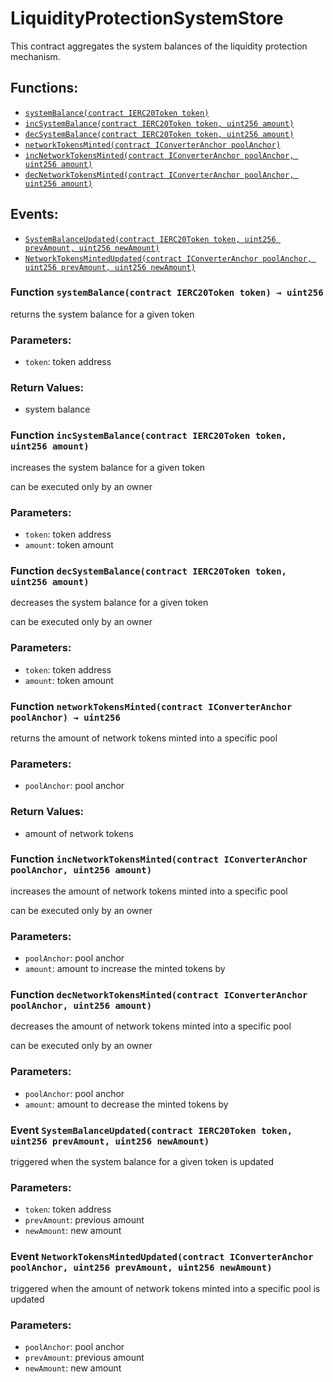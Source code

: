 # LiquidityProtectionSystemStore

This contract aggregates the system balances of the liquidity protection mechanism.

## Functions:

* [`systemBalance(contract IERC20Token token)`](liquidityprotectionsystemstore.md#LiquidityProtectionSystemStore-systemBalance-contract-IERC20Token-)
* [`incSystemBalance(contract IERC20Token token, uint256 amount)`](liquidityprotectionsystemstore.md#LiquidityProtectionSystemStore-incSystemBalance-contract-IERC20Token-uint256-)
* [`decSystemBalance(contract IERC20Token token, uint256 amount)`](liquidityprotectionsystemstore.md#LiquidityProtectionSystemStore-decSystemBalance-contract-IERC20Token-uint256-)
* [`networkTokensMinted(contract IConverterAnchor poolAnchor)`](liquidityprotectionsystemstore.md#LiquidityProtectionSystemStore-networkTokensMinted-contract-IConverterAnchor-)
* [`incNetworkTokensMinted(contract IConverterAnchor poolAnchor, uint256 amount)`](liquidityprotectionsystemstore.md#LiquidityProtectionSystemStore-incNetworkTokensMinted-contract-IConverterAnchor-uint256-)
* [`decNetworkTokensMinted(contract IConverterAnchor poolAnchor, uint256 amount)`](liquidityprotectionsystemstore.md#LiquidityProtectionSystemStore-decNetworkTokensMinted-contract-IConverterAnchor-uint256-)

## Events:

* [`SystemBalanceUpdated(contract IERC20Token token, uint256 prevAmount, uint256 newAmount)`](liquidityprotectionsystemstore.md#LiquidityProtectionSystemStore-SystemBalanceUpdated-contract-IERC20Token-uint256-uint256-)
* [`NetworkTokensMintedUpdated(contract IConverterAnchor poolAnchor, uint256 prevAmount, uint256 newAmount)`](liquidityprotectionsystemstore.md#LiquidityProtectionSystemStore-NetworkTokensMintedUpdated-contract-IConverterAnchor-uint256-uint256-)

### Function `systemBalance(contract IERC20Token token) → uint256` <a id="LiquidityProtectionSystemStore-systemBalance-contract-IERC20Token-"></a>

returns the system balance for a given token

### Parameters:

* `token`: token address

### Return Values:

* system balance

### Function `incSystemBalance(contract IERC20Token token, uint256 amount)` <a id="LiquidityProtectionSystemStore-incSystemBalance-contract-IERC20Token-uint256-"></a>

increases the system balance for a given token

can be executed only by an owner

### Parameters:

* `token`: token address
* `amount`: token amount

### Function `decSystemBalance(contract IERC20Token token, uint256 amount)` <a id="LiquidityProtectionSystemStore-decSystemBalance-contract-IERC20Token-uint256-"></a>

decreases the system balance for a given token

can be executed only by an owner

### Parameters:

* `token`: token address
* `amount`: token amount

### Function `networkTokensMinted(contract IConverterAnchor poolAnchor) → uint256` <a id="LiquidityProtectionSystemStore-networkTokensMinted-contract-IConverterAnchor-"></a>

returns the amount of network tokens minted into a specific pool

### Parameters:

* `poolAnchor`:    pool anchor

### Return Values:

* amount of network tokens

### Function `incNetworkTokensMinted(contract IConverterAnchor poolAnchor, uint256 amount)` <a id="LiquidityProtectionSystemStore-incNetworkTokensMinted-contract-IConverterAnchor-uint256-"></a>

increases the amount of network tokens minted into a specific pool

can be executed only by an owner

### Parameters:

* `poolAnchor`: pool anchor
* `amount`: amount to increase the minted tokens by

### Function `decNetworkTokensMinted(contract IConverterAnchor poolAnchor, uint256 amount)` <a id="LiquidityProtectionSystemStore-decNetworkTokensMinted-contract-IConverterAnchor-uint256-"></a>

decreases the amount of network tokens minted into a specific pool

can be executed only by an owner

### Parameters:

* `poolAnchor`: pool anchor
* `amount`: amount to decrease the minted tokens by

### Event `SystemBalanceUpdated(contract IERC20Token token, uint256 prevAmount, uint256 newAmount)` <a id="LiquidityProtectionSystemStore-SystemBalanceUpdated-contract-IERC20Token-uint256-uint256-"></a>

triggered when the system balance for a given token is updated

### Parameters:

* `token`: token address
* `prevAmount`: previous amount
* `newAmount`: new amount

### Event `NetworkTokensMintedUpdated(contract IConverterAnchor poolAnchor, uint256 prevAmount, uint256 newAmount)` <a id="LiquidityProtectionSystemStore-NetworkTokensMintedUpdated-contract-IConverterAnchor-uint256-uint256-"></a>

triggered when the amount of network tokens minted into a specific pool is updated

### Parameters:

* `poolAnchor`: pool anchor
* `prevAmount`: previous amount
* `newAmount`: new amount

